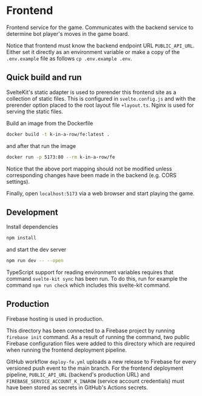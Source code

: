 # Frontend

Frontend service for the game. Communicates with the backend service to determine bot player's moves in the game board.

Notice that frontend must know the backend endpoint URL `PUBLIC_API_URL`. Either set it directly as an environment variable or make a copy of the `.env.example` file as follows `cp .env.example .env`.

## Quick build and run

SvelteKit's static adapter is used to prerender this frontend site as a collection of static files. This is configured in `svelte.config.js` and with the prerender option placed to the root layout file `+layout.ts`. Nginx is used for serving the static files.

Build an image from the Dockerfile

```bash
docker build -t k-in-a-row/fe:latest .
```

and after that run the image

```bash
docker run -p 5173:80 --rm k-in-a-row/fe
```

Notice that the above port mapping should not be modified unless corresponding changes have been made in the backend (e.g. CORS settings).

Finally, open `localhost:5173` via a web browser and start playing the game.

## Development

Install dependencies

```bash
npm install
```

and start the dev server

```bash
npm run dev -- --open
```

TypeScript support for reading environment variables requires that command `svelte-kit sync` has been run. To do this, run for example the command `npm run check` which includes this svelte-kit command.

## Production

Firebase hosting is used in production.

This directory has been connected to a Firebase project by running `firebase init` command. As a result of running the command, two public Firebase configuration files were added to this directory which are required when running the frontend deployment pipeline.

GitHub workflow `deploy-fe.yml` uploads a new release to Firebase for every versioned push event to the main branch. For the frontend deployment pipeline, `PUBLIC_API_URL` (backend's production URL) and `FIREBASE_SERVICE_ACCOUNT_K_INAROW` (service account credentials) must have been stored as secrets in GitHub's Actions secrets.
